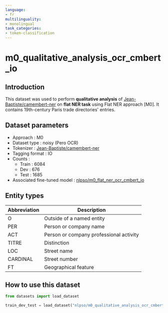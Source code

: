 ```yaml
---
language:
- fr
multilinguality:
- monolingual
task_categories:
- token-classification
---
```


# m0_qualitative_analysis_ocr_cmbert_io

## Introduction

This dataset was used to perform **qualitative analysis** of [Jean-Baptiste/camembert-ner](https://huggingface.co/Jean-Baptiste/camembert-ner) on **flat NER task** using Flat NER approach [M0]. 
It contains 19th-century Paris trade directories' entries.

## Dataset parameters

* Approach : M0
* Dataset type : noisy (Pero OCR)
* Tokenizer : [Jean-Baptiste/camembert-ner](https://huggingface.co/Jean-Baptiste/camembert-ner)
* Tagging format : IO
* Counts : 
    * Train : 6084
    * Dev : 676
    * Test : 1685
* Associated fine-tuned model : [nlpso/m0_flat_ner_ocr_cmbert_io](https://huggingface.co/nlpso/m0_flat_ner_ocr_cmbert_io)
    
## Entity types

Abbreviation|Description
-|-
O |Outside of a named entity
PER |Person or company name
ACT |Person or company professional activity
TITRE |Distinction
LOC |Street name
CARDINAL |Street number
FT |Geographical feature

## How to use this dataset

```python
from datasets import load_dataset

train_dev_test = load_dataset("nlpso/m0_qualitative_analysis_ocr_cmbert_io")
